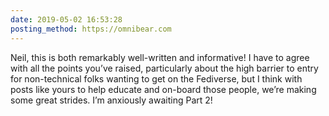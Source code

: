 ```yaml
---
date: 2019-05-02 16:53:28
posting_method: https://omnibear.com
---
```


Neil, this is both remarkably well-written and informative! I have to agree with all the points you’ve raised, particularly about the high barrier to entry for non-technical folks wanting to get on the Fediverse, but I think with posts like yours to help educate and on-board those people, we’re making some great strides. I’m anxiously awaiting Part 2!

